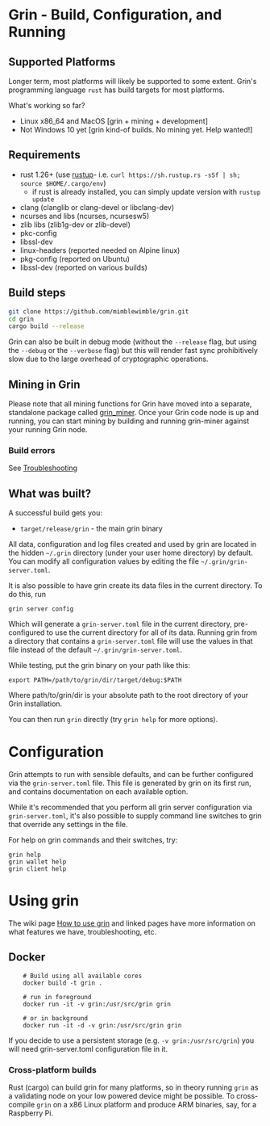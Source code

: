 # Grin - Build, Configuration, and Running

## Supported Platforms

Longer term, most platforms will likely be supported to some extent.
Grin's programming language `rust` has build targets for most platforms.

What's working so far?
* Linux x86\_64 and MacOS [grin + mining + development]
* Not Windows 10 yet [grin kind-of builds. No mining yet. Help wanted!]

## Requirements

- rust 1.26+ (use [rustup]((https://www.rustup.rs/))- i.e. `curl https://sh.rustup.rs -sSf | sh; source $HOME/.cargo/env`)
  - if rust is already installed, you can simply update version with `rustup update`
- clang (clanglib or clang-devel or libclang-dev)
- ncurses and libs (ncurses, ncursesw5)
- zlib libs (zlib1g-dev or zlib-devel)
- pkc-config
- libssl-dev
- linux-headers (reported needed on Alpine linux)
- pkg-config (reported on Ubuntu)
- libssl-dev (reported on various builds) 

## Build steps

```sh
git clone https://github.com/mimblewimble/grin.git
cd grin
cargo build --release
```
Grin can also be built in debug mode (without the `--release` flag, but using the `--debug` or the `--verbose` flag) but this will render fast sync prohibitively slow due to the large overhead of cryptographic operations.

## Mining in Grin

Please note that all mining functions for Grin have moved into a separate, standalone package called
[grin_miner](https://github.com/mimblewimble/grin-miner). Once your Grin code node is up and running,
you can start mining by building and running grin-miner against your running Grin node.

### Build errors

See [Troubleshooting](https://github.com/mimblewimble/docs/wiki/Troubleshooting)

## What was built?

A successful build gets you:

 - `target/release/grin` - the main grin binary

All data, configuration and log files created and used by grin are located in the hidden
`~/.grin` directory (under your user home directory) by default. You can modify all configuration
values by editing the file `~/.grin/grin-server.toml`.

It is also possible to have grin create its data files in the current directory. To do this, run

```
grin server config
```

Which will generate a `grin-server.toml` file in the current directory, pre-configured to use
the current directory for all of its data. Running grin from a directory that contains a
`grin-server.toml` file will use the values in that file instead of the default
`~/.grin/grin-server.toml`.

While testing, put the grin binary on your path like this:

```
export PATH=/path/to/grin/dir/target/debug:$PATH
```
Where path/to/grin/dir is your absolute path to the root directory of your Grin installation. 

You can then run `grin` directly (try `grin help` for more options).

# Configuration

Grin attempts to run with sensible defaults, and can be further configured via
the `grin-server.toml` file. This file is generated by grin on its first run, and
contains documentation on each available option. 

While it's recommended that you perform all grin server configuration via
`grin-server.toml`, it's also possible to supply command line switches to grin that
override any settings in the file.

For help on grin commands and their switches, try:

```
grin help
grin wallet help
grin client help
```

# Using grin

The wiki page [How to use grin](https://github.com/mimblewimble/docs/wiki/How-to-use-grin)
and linked pages have more information on what features we have,
troubleshooting, etc.

## Docker

        # Build using all available cores
        docker build -t grin .

        # run in foreground
        docker run -it -v grin:/usr/src/grin grin

        # or in background
        docker run -it -d -v grin:/usr/src/grin grin

If you decide to use a persistent storage (e.g. ```-v grin:/usr/src/grin```) you will need grin-server.toml configuration file in it.

### Cross-platform builds

Rust (cargo) can build grin for many platforms, so in theory running `grin`
as a validating node on your low powered device might be possible.
To cross-compile `grin` on a x86 Linux platform and produce ARM binaries,
say, for a Raspberry Pi.

